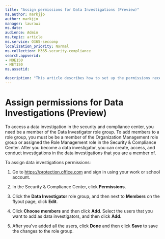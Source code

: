 ```yaml
---
title: "Assign permissions for Data Investigations (Preview)"
ms.author: markjjo
author: markjjo
manager: laurawi
ms.date: 
audience: Admin
ms.topic: article
ms.service: O365-seccomp
localization_priority: Normal
ms.collection: M365-security-compliance 
search.appverid: 
- MOE150
- MET150
ms.assetid: 

description: "This article describes how to set up the permissions necessary to use the data investigations tool in Microsoft 365."
---
```


# Assign permissions for Data Investigations (Preview)

To access a data investigation in the security and compliance center, you need be a member of the Data Investigator role group. To add members to a role group, you must be be a member of the Organization Management role group or assigned the Role Management role in the Security & Compliance Center. After you become a data investigator, you can create, access, and conduct investigations in the data investigations that you are a member of.

To assign data investigations permissions:

1. Go to https://protection.office.com and sign in using your work or school account.

2. In the Security & Compliance Center, click **Permissions**. 

3. Click the **Data Investigator** role group, and then next to **Members** on the flyout page, click **Edit**.

4. Click **Choose members** and then click **Add**. Select the users that you want to add as data investigators, and then click **Add**.

5. After you've added all the users, click **Done** and then click **Save** to save the changes to the role group.
